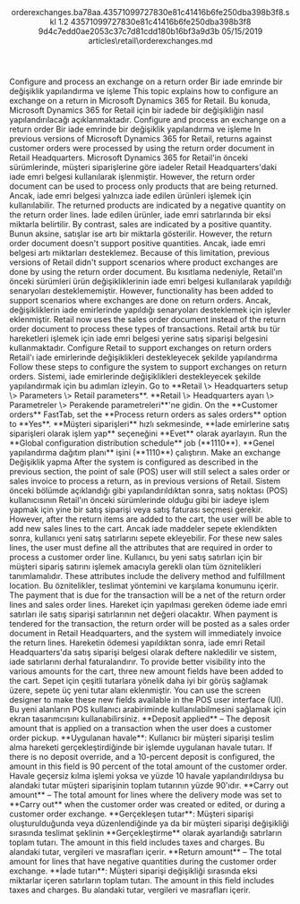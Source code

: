 <?xml version="1.0" encoding="UTF-8"?>
<xliff xmlns:logoport="urn:logoport:xliffeditor:xliff-extras:1.0" xmlns:tilt="urn:logoport:xliffeditor:tilt-non-translatables:1.0" xmlns:xsi="http://www.w3.org/2001/XMLSchema-instance" xmlns="urn:oasis:names:tc:xliff:document:1.2" xmlns:xliffext="urn:microsoft:content:schema:xliffextensions" version="1.2" xsi:schemaLocation="urn:oasis:names:tc:xliff:document:1.2 xliff-core-1.2-transitional.xsd">
  <file datatype="xml" source-language="en-US" original="orderexchanges.md" target-language="tr-TR">
    <header>
      <tool tool-company="Microsoft" tool-version="1.0-7889195" tool-name="mdxliff" tool-id="mdxliff"/>
      <xliffext:skl_file_name>orderexchanges.ba78aa.43571099727830e81c41416b6fe250dba398b3f8.skl</xliffext:skl_file_name>
      <xliffext:version>1.2</xliffext:version>
      <xliffext:ms.openlocfilehash>43571099727830e81c41416b6fe250dba398b3f8</xliffext:ms.openlocfilehash>
      <xliffext:ms.sourcegitcommit>9d4c7edd0ae2053c37c7d81cdd180b16bf3a9d3b</xliffext:ms.sourcegitcommit>
      <xliffext:ms.lasthandoff>05/15/2019</xliffext:ms.lasthandoff>
      <xliffext:ms.openlocfilepath>articles\retail\orderexchanges.md</xliffext:ms.openlocfilepath>
    </header>
    <body>
      <group extype="content" id="content">
        <trans-unit xml:space="preserve" translate="yes" id="101" restype="x-metadata">
          <source>Configure and process an exchange on a return order</source>
        <target logoport:matchpercent="101" state="translated" state-qualifier="leveraged-tm">Bir iade emrinde bir değişiklik yapılandırma ve işleme</target></trans-unit>
        <trans-unit xml:space="preserve" translate="yes" id="102" restype="x-metadata">
          <source>This topic explains how to configure an exchange on a return in Microsoft Dynamics 365 for Retail.</source>
        <target logoport:matchpercent="101" state="translated" state-qualifier="leveraged-tm">Bu konuda, Microsoft Dynamics 365 for Retail için bir iadede bir değişikliğin nasıl yapılandırılacağı açıklanmaktadır.</target></trans-unit>
        <trans-unit xml:space="preserve" translate="yes" id="103">
          <source>Configure and process an exchange on a return order</source>
        <target logoport:matchpercent="101" state="translated" state-qualifier="leveraged-tm">Bir iade emrinde bir değişiklik yapılandırma ve işleme</target></trans-unit>
        <trans-unit xml:space="preserve" translate="yes" id="104">
          <source>In previous versions of Microsoft Dynamics 365 for Retail, returns against customer orders were processed by using the return order document in Retail Headquarters.</source>
        <target logoport:matchpercent="101" state="translated" state-qualifier="leveraged-tm">Microsoft Dynamics 365 for Retail'in önceki sürümlerinde, müşteri siparişlerine göre iadeler Retail Headquarters'daki iade emri belgesi kullanılarak işlenmiştir.</target></trans-unit>
        <trans-unit xml:space="preserve" translate="yes" id="105">
          <source>However, the return order document can be used to process only products that are being returned.</source>
        <target logoport:matchpercent="101" state="translated" state-qualifier="leveraged-tm">Ancak, iade emri belgesi yalnızca iade edilen ürünleri işlemek için kullanılabilir.</target></trans-unit>
        <trans-unit xml:space="preserve" translate="yes" id="106">
          <source>The returned products are indicated by a negative quantity on the return order lines.</source>
        <target logoport:matchpercent="101" state="translated" state-qualifier="leveraged-tm">İade edilen ürünler, iade emri satırlarında bir eksi miktarla belirtilir.</target></trans-unit>
        <trans-unit xml:space="preserve" translate="yes" id="107">
          <source>By contrast, sales are indicated by a positive quantity.</source>
        <target logoport:matchpercent="101" state="translated" state-qualifier="leveraged-tm">Bunun aksine, satışlar ise artı bir miktarla gösterilir.</target></trans-unit>
        <trans-unit xml:space="preserve" translate="yes" id="108">
          <source>However, the return order document doesn't support positive quantities.</source>
        <target logoport:matchpercent="101" state="translated" state-qualifier="leveraged-tm">Ancak, iade emri belgesi artı miktarları desteklemez.</target></trans-unit>
        <trans-unit xml:space="preserve" translate="yes" id="109">
          <source>Because of this limitation, previous versions of Retail didn't support scenarios where product exchanges are done by using the return order document.</source>
        <target logoport:matchpercent="101" state="translated" state-qualifier="leveraged-tm">Bu kısıtlama nedeniyle, Retail'ın önceki sürümleri ürün değişikliklerinin iade emri belgesi kullanılarak yapıldığı senaryoları desteklememiştir.</target></trans-unit>
        <trans-unit xml:space="preserve" translate="yes" id="110">
          <source>However, functionality has been added to support scenarios where exchanges are done on return orders.</source>
        <target logoport:matchpercent="101" state="translated" state-qualifier="leveraged-tm">Ancak, değişikliklerin iade emirlerinde yapıldığı senaryoları desteklemek için işlevler eklenmiştir.</target></trans-unit>
        <trans-unit xml:space="preserve" translate="yes" id="111">
          <source>Retail now uses the sales order document instead of the return order document to process these types of transactions.</source>
        <target logoport:matchpercent="101" state="translated" state-qualifier="leveraged-tm">Retail artık bu tür hareketleri işlemek için iade emri belgesi yerine satış siparişi belgesini kullanmaktadır.</target></trans-unit>
        <trans-unit xml:space="preserve" translate="yes" id="112">
          <source>Configure Retail to support exchanges on return orders</source>
        <target logoport:matchpercent="101" state="translated" state-qualifier="leveraged-tm">Retail'ı iade emirlerinde değişiklikleri destekleyecek şekilde yapılandırma</target></trans-unit>
        <trans-unit xml:space="preserve" translate="yes" id="113">
          <source>Follow these steps to configure the system to support exchanges on return orders.</source>
        <target logoport:matchpercent="101" state="translated" state-qualifier="leveraged-tm">Sistemi, iade emirlerinde değişiklikleri destekleyecek şekilde yapılandırmak için bu adımları izleyin.</target></trans-unit>
        <trans-unit xml:space="preserve" translate="yes" id="114">
          <source>Go to <bpt id="p1">**</bpt>Retail <ph id="ph1">\&gt;</ph> Headquarters setup <ph id="ph2">\&gt;</ph> Parameters <ph id="ph3">\&gt;</ph> Retail parameters<ept id="p1">**</ept>.</source>
        <target logoport:matchpercent="101" state="translated" state-qualifier="leveraged-tm"><bpt id="p1">**</bpt>Retail <ph id="ph1">\&gt;</ph> Headquarters ayarı <ph id="ph2">\&gt;</ph> Parametreler <ph id="ph3">\&gt;</ph> Perakende parametreleri<ept id="p1">**</ept>'ne gidin.</target></trans-unit>
        <trans-unit xml:space="preserve" translate="yes" id="115">
          <source>On the <bpt id="p1">**</bpt>Customer orders<ept id="p1">**</ept> FastTab, set the <bpt id="p2">**</bpt>Process return orders as sales orders<ept id="p2">**</ept> option to <bpt id="p3">**</bpt>Yes<ept id="p3">**</ept>.</source>
        <target logoport:matchpercent="101" state="translated" state-qualifier="leveraged-tm"><bpt id="p1">**</bpt>Müşteri siparişleri<ept id="p1">**</ept> hızlı sekmesinde, <bpt id="p2">**</bpt>İade emirlerine satış siparişleri olarak işlem yap<ept id="p2">**</ept> seçeneğini <bpt id="p3">**</bpt>Evet<ept id="p3">**</ept> olarak ayarlayın.</target></trans-unit>
        <trans-unit xml:space="preserve" translate="yes" id="116">
          <source>Run the <bpt id="p1">**</bpt>Global configuration distribution schedule<ept id="p1">**</ept> job (<bpt id="p2">**</bpt>1110<ept id="p2">**</ept>).</source>
        <target logoport:matchpercent="101" state="translated" state-qualifier="leveraged-tm"><bpt id="p1">**</bpt>Genel yapılandırma dağıtım planı<ept id="p1">**</ept> işini (<bpt id="p2">**</bpt>1110<ept id="p2">**</ept>) çalıştırın.</target></trans-unit>
        <trans-unit xml:space="preserve" translate="yes" id="117">
          <source>Make an exchange</source>
        <target logoport:matchpercent="101" state="translated" state-qualifier="leveraged-tm">Değişiklik yapma</target></trans-unit>
        <trans-unit xml:space="preserve" translate="yes" id="118">
          <source>After the system is configured as described in the previous section, the point of sale (POS) user will still select a sales order or sales invoice to process a return, as in previous versions of Retail.</source>
        <target logoport:matchpercent="101" state="translated" state-qualifier="leveraged-tm">Sistem önceki bölümde açıklandığı gibi yapılandırıldıktan sonra, satış noktası (POS) kullanıcısının Retail'ın önceki sürümlerinde olduğu gibi bir iadeye işlem yapmak için yine bir satış siparişi veya satış faturası seçmesi gerekir.</target></trans-unit>
        <trans-unit xml:space="preserve" translate="yes" id="119">
          <source>However, after the return items are added to the cart, the user will be able to add new sales lines to the cart.</source>
        <target logoport:matchpercent="101" state="translated" state-qualifier="leveraged-tm">Ancak iade maddeler sepete eklendikten sonra, kullanıcı yeni satış satırlarını sepete ekleyebilir.</target></trans-unit>
        <trans-unit xml:space="preserve" translate="yes" id="120">
          <source>For these new sales lines, the user must define all the attributes that are required in order to process a customer order line.</source>
        <target logoport:matchpercent="101" state="translated" state-qualifier="leveraged-tm">Kullanıcı, bu yeni satış satırları için bir müşteri sipariş satırını işlemek amacıyla gerekli olan tüm öznitelikleri tanımlamalıdır.</target></trans-unit>
        <trans-unit xml:space="preserve" translate="yes" id="121">
          <source>These attributes include the delivery method and fulfillment location.</source>
        <target logoport:matchpercent="101" state="translated" state-qualifier="leveraged-tm">Bu öznitelikler, teslimat yöntemini ve karşılama konumunu içerir.</target></trans-unit>
        <trans-unit xml:space="preserve" translate="yes" id="122">
          <source>The payment that is due for the transaction will be a net of the return order lines and sales order lines.</source>
        <target logoport:matchpercent="101" state="translated" state-qualifier="leveraged-tm">Hareket için yapılması gereken ödeme iade emri satırları ile satış siparişi satırlarının net değeri olacaktır.</target></trans-unit>
        <trans-unit xml:space="preserve" translate="yes" id="123">
          <source>When payment is tendered for the transaction, the return order will be posted as a sales order document in Retail Headquarters, and the system will immediately invoice the return lines.</source>
        <target logoport:matchpercent="101" state="translated" state-qualifier="leveraged-tm">Hareketin ödemesi yapıldıktan sonra, iade emri Retail Headquarters'da satış siparişi belgesi olarak deftere nakledilir ve sistem, iade satırlarını derhal faturalandırır.</target></trans-unit>
        <trans-unit xml:space="preserve" translate="yes" id="124">
          <source>To provide better visibility into the various amounts for the cart, three new amount fields have been added to the cart.</source>
        <target logoport:matchpercent="101" state="translated" state-qualifier="leveraged-tm">Sepet için çeşitli tutarlara yönelik daha iyi bir görüş sağlamak üzere, sepete üç yeni tutar alanı eklenmiştir.</target></trans-unit>
        <trans-unit xml:space="preserve" translate="yes" id="125">
          <source>You can use the screen designer to make these new fields available in the POS user interface (UI).</source>
        <target logoport:matchpercent="101" state="translated" state-qualifier="leveraged-tm">Bu yeni alanların POS kullanıcı arabiriminde kullanılabilmesini sağlamak için ekran tasarımcısını kullanabilirsiniz.</target></trans-unit>
        <trans-unit xml:space="preserve" translate="yes" id="126">
          <source><bpt id="p1">**</bpt>Deposit applied<ept id="p1">**</ept> – The deposit amount that is applied on a transaction when the user does a customer order pickup.</source>
        <target logoport:matchpercent="101" state="translated" state-qualifier="leveraged-tm"><bpt id="p1">**</bpt>Uygulanan havale<ept id="p1">**</ept>: Kullanıcı bir müşteri siparişi teslim alma hareketi gerçekleştirdiğinde bir işlemde uygulanan havale tutarı.</target></trans-unit>
        <trans-unit xml:space="preserve" translate="yes" id="127">
          <source>If there is no deposit override, and a 10-percent deposit is configured, the amount in this field is 90 percent of the total amount of the customer order.</source>
        <target logoport:matchpercent="101" state="translated" state-qualifier="leveraged-tm">Havale geçersiz kılma işlemi yoksa ve yüzde 10 havale yapılandırıldıysa bu alandaki tutar müşteri siparişinin toplam tutarının yüzde 90'ıdır.</target></trans-unit>
        <trans-unit xml:space="preserve" translate="yes" id="128">
          <source><bpt id="p1">**</bpt>Carry out amount<ept id="p1">**</ept> – The total amount for lines where the delivery mode was set to <bpt id="p2">**</bpt>Carry out<ept id="p2">**</ept> when the customer order was created or edited, or during a customer order exchange.</source>
        <target logoport:matchpercent="101" state="translated" state-qualifier="leveraged-tm"><bpt id="p1">**</bpt>Gerçekleşen tutar<ept id="p1">**</ept>: Müşteri siparişi oluşturulduğunda veya düzenlendiğinde ya da bir müşteri siparişi değişikliği sırasında teslimat şeklinin <bpt id="p2">**</bpt>Gerçekleştirme<ept id="p2">**</ept> olarak ayarlandığı satırların toplam tutarı.</target></trans-unit>
        <trans-unit xml:space="preserve" translate="yes" id="129">
          <source>The amount in this field includes taxes and charges.</source>
        <target logoport:matchpercent="101" state="translated" state-qualifier="leveraged-tm">Bu alandaki tutar, vergileri ve masrafları içerir.</target></trans-unit>
        <trans-unit xml:space="preserve" translate="yes" id="130">
          <source><bpt id="p1">**</bpt>Return amount<ept id="p1">**</ept> – The total amount for lines that have negative quantities during the customer order exchange.</source>
        <target logoport:matchpercent="101" state="translated" state-qualifier="leveraged-tm"><bpt id="p1">**</bpt>İade tutarı<ept id="p1">**</ept>: Müşteri siparişi değişikliği sırasında eksi miktarlar içeren satırların toplam tutarı.</target></trans-unit>
        <trans-unit xml:space="preserve" translate="yes" id="131">
          <source>The amount in this field includes taxes and charges.</source>
        <target logoport:matchpercent="101" state="translated" state-qualifier="leveraged-tm">Bu alandaki tutar, vergileri ve masrafları içerir.</target></trans-unit>
      </group>
    </body>
  </file>
</xliff>